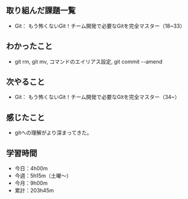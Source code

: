  ## 取り組んだ課題一覧
- Git： もう怖くないGit！チーム開発で必要なGitを完全マスター（18~33）
## わかったこと
- git rm, git mv, コマンドのエイリアス設定, git commit --amend
## 次やること
- Git： もう怖くないGit！チーム開発で必要なGitを完全マスター（34~）
## 感じたこと
- gitへの理解がより深まってきた。
## 学習時間
- 今日：4h00m
- 今週：5h15m（土曜〜）
- 今月：9h00m
- 累計：203h45m